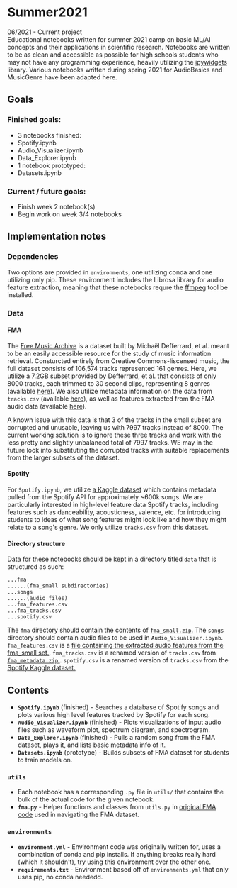 # Summer2021
06/2021 - Current project  
Educational notebooks written for summer 2021 camp on basic ML/AI concepts and their applications in scientific research. Notebooks are written to be as clean and accessible as possible for high schools students who may not have any programming experience, heavily utilizing the [ipywidgets](https://pypi.org/project/ipywidgets/) library. Various notebooks written during spring 2021 for AudioBasics and MusicGenre have been adapted here.

## Goals
### Finished goals:
- 3 notebooks finished:
-   Spotify.ipynb
-   Audio_Visualizer.ipynb
-   Data_Explorer.ipynb
- 1 notebook prototyped:
-   Datasets.ipynb

### Current / future goals:
- Finish week 2 notebook(s)
- Begin work on week 3/4 notebooks

## Implementation notes
### Dependencies
Two options are provided in `environments`, one utilizing conda and one utilizing only pip. These environment includes the Librosa library for audio feature extraction, meaning that these notebooks requre the [ffmpeg](https://www.ffmpeg.org/) tool be installed.

### Data
#### FMA
The [Free Music Archive](https://github.com/mdeff/fma) is a dataset built by Michaël Defferrard, et al. meant to be an easily accessible resource for the study of music information retrieval. Consturcted entirely from Creative Commons-liscensed music, the full dataset consists of 106,574 tracks represented 161 genres. Here, we utilize a 7.2GB subset provided by Defferrard, et al. that consists of only 8000 tracks, each trimmed to 30 second clips, representing 8 genres (available [here](https://os.unil.cloud.switch.ch/fma/fma_small.zip)). We also utilize metadata information on the data from `tracks.csv` (available [here](https://os.unil.cloud.switch.ch/fma/fma_metadata.zip)), as well as features extracted from the FMA audio data (available [here](https://github.com/ddiLab/SageAudio/blob/main/MusicGenre/fma_small.csv)).

A known issue with this data is that 3 of the tracks in the small subset are corrupted and unusable, leaving us with 7997 tracks instead of 8000. The current working solution is to ignore these three tracks and work with the less pretty and slightly unbalanced total of 7997 tracks. WE may in the future look into substituting the corrupted tracks with suitable replacements from the larger subsets of the dataset.

#### Spotify
For `Spotify.ipynb`, we utilize [a Kaggle dataset](https://www.kaggle.com/yamaerenay/spotify-dataset-19212020-160k-tracks?select=tracks.csv) which contains metadata pulled from the Spotify API for approximately ~600k songs. We are particularly interested in high-level feature data Spotify tracks, including features such as danceability, acousticness, valence, etc. for introducing students to ideas of what song features might look like and how they might relate to a song's genre. We only utilize `tracks.csv` from this dataset.

#### Directory structure
Data for these notebooks should be kept in a directory titled `data` that is structured as such:
```
...fma
......(fma_small subdirectories)
...songs
......(audio files)
...fma_features.csv
...fma_tracks.csv
...spotify.csv
```
The `fma` directory should contain the contents of [`fma_small.zip`.](https://os.unil.cloud.switch.ch/fma/fma_small.zip) The `songs` directory should contain audio files to be used in `Audio_Visualizer.ipynb`. `fma_features.csv` is a [file containing the extracted audio features from the fma_small set.](https://github.com/ddiLab/SageAudio/blob/main/MusicGenre/fma_small.csv). `fma_tracks.csv` is a renamed version of `tracks.csv` from [`fma_metadata.zip`.](https://os.unil.cloud.switch.ch/fma/fma_metadata.zip). `spotify.csv` is a renamed version of `tracks.csv` from the [Spotify Kaggle dataset.](https://www.kaggle.com/yamaerenay/spotify-dataset-19212020-160k-tracks?select=tracks.csv)  

## Contents
- **`Spotify.ipynb`** (finished) - Searches a database of Spotify songs and plots various high level features tracked by Spotify for each song.
- **`Audio_Visualizer.ipynb`** (finished) - Plots visualizations of input audio files such as waveform plot, spectrum diagram, and spectrogram.
- **`Data_Explorer.ipynb`** (finished) - Pulls a random song from the FMA dataset, plays it, and lists basic metadata info of it.
- **`Datasets.ipynb`** (prototype) - Builds subsets of FMA dataset for students to train models on.

### `utils`
- Each notebook has a corresponding `.py` file in `utils/` that contains the bulk of the actual code for the given notebook.
- **`fma.py`** - Helper functions and classes from `utils.py` in [original FMA code](https://github.com/mdeff/fma) used in navigating the FMA dataset.

### `environments`
- **`environment.yml`** - Environment code was originally written for, uses a combination of conda and pip installs. If anything breaks really hard (which it shouldn't), try using this environment over the other one.
- **`requirements.txt`** - Environment based off of `environments.yml` that only uses pip, no conda neededd.

